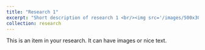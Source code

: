 ```yaml
---
title: "Research 1"
excerpt: "Short description of research 1 <br/><img src='/images/500x300.png'>"
collection: research
---
```


This is an item in your research. It can have images or nice text.
